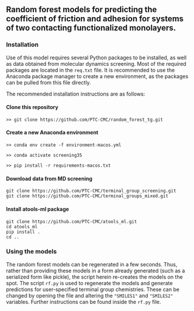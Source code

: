 ## Random forest models for predicting the coefficient of friction and adhesion for systems of two contacting functionalized monolayers.

### Installation

Use of this model requires several Python packages to be installed, as well
as data obtained from molecular dynamics screening. Most of the required
packages are located in the `req.txt` file. It is recommended to
use the Anaconda package manager to create a new environment, as the
packages can be pulled from this file directly.

The recommended installation instructions are as follows:

#### Clone this repository

```
>> git clone https://github.com/PTC-CMC/random_forest_tg.git
```

#### Create a new Anaconda environment

`>> conda env create -f environment-macos.yml`

`>> conda activate screening35`

`>> pip install -r requirements-macos.txt`


#### Download data from MD screening

```
git clone https://github.com/PTC-CMC/terminal_group_screening.git
git clone https://github.com/PTC-CMC/terminal_groups_mixed.git
```

#### Install atools-ml package

```
git clone https://github.com/PTC-CMC/atools_ml.git
cd atools_ml
pip install .
cd ..
```

### Using the models
The random forest models can be regenerated in a few seconds.
Thus, rather than providing these models in a form already generated (such
as a serialized form like pickle), the script herein re-creates the models
on the spot.
The script `rf.py` is used to regenerate the models and generate
predictions for user-specified terminal group chemistries. These can be
changed by opening the file and altering the `"SMILES1"` and `"SMILES2"`
variables.
Further instructions can be found inside the `rf.py` file.
